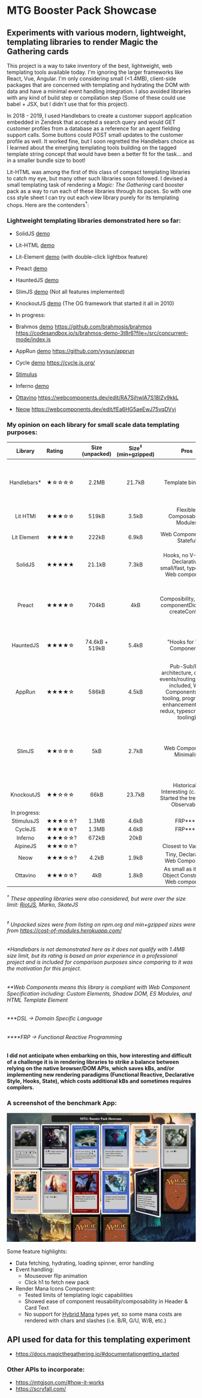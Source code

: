 # MTG Booster Pack Showcase

## Experiments with various modern, lightweight, templating libraries to render Magic the Gathering cards

This project is a way to take inventory of the best, lightweight, web templating tools available today. I'm ignoring the larger frameworks like React, Vue, Angular. I'm only considering small (<1.4MB), client-side packages that are concerned with templating and hydrating the DOM with data and have a minimal event handling integration. I also avoided libraries with any kind of build step or compilation step (Some of these could use babel + JSX, but I didn't use that for this project).

In 2018 - 2019, I used Handlebars to create a customer support application embedded in Zendesk that accepted a search query and would GET customer profiles from a database as a reference for an agent fielding support calls. Some buttons could POST small updates to the customer profile as well. It worked fine, but I soon regretted the Handlebars choice as I learned about the emerging templating tools building on the tagged template string concept that would have been a better fit for the task... and in a smaller bundle size to boot! 

Lit-HTML was among the first of this class of compact templating libraries to catch my eye, but many other such libraries soon followed. I devised a small templating task of rendering a _Magic: The Gathering_ card booster pack as a way to run each of these libraries through its paces. So with one css style sheet I can try out each view library purely for its templating chops. Here are the contenders<sup>†</sup>:

### Lightweight templating libraries demonstrated here so far:
* SolidJS [demo](https://wjv.io/mtg/solid)
* Lit-HTML [demo](https://wjv.io/mtg/lit-html) 
* Lit-Element [demo](https://wjv.io/mtg/lit-element) (with double-click lightbox feature)
* Preact [demo](https://wjv.io/mtg/preact)
* HauntedJS [demo](https://wjv.io/mtg/haunted)
* SlimJS [demo](https://wjv.io/mtg/slim) (Not all features implemented)
* KnockoutJS [demo](https://wjv.io/mtg/knockout) (The OG framework that started it all in 2010)
* In progress:

* Brahmos [demo](https://wjv.io/mtg/brahmos) https://github.com/brahmosjs/brahmos https://codesandbox.io/s/brahmos-demo-3t8r6?file=/src/concurrent-mode/index.js
* AppRun [demo](https://wjv.io/mtg/apprun) https://github.com/yysun/apprun
* Cycle [demo](https://wjv.io/mtg/cycle) https://cycle.js.org/
* [Stimulus](https://stimulusjs.org/)
* Inferno [demo](https://wjv.io/mtg/inferno)
* [Ottavino](https://github.com/betterthancode/ottavino) https://webcomponents.dev/edit/RA7SjhwlA7S18lZy9kkL
* [Neow](https://github.com/neo-web/neow) https://webcomponents.dev/edit/fEa6HG5aeEwJ75vqDVyj


### My opinion on each library for small scale data templating purposes:
 
| Library       | Rating| Size (unpacked) | Size<sup>‡</sup> (min+gzipped)| Pros | Cons    |
| :-----------: |:------|:-----:| :---: | :-----:        | :-----: |
| Handlebars*   | ★☆☆☆☆ | 2.2MB | 21.7kB | Template bindings | Heavily Restricted Template Logic, DSL***, No Shadow DOM or Modules |
| Lit HTMl      | ★★★☆☆ | 519kB | 3.5kB | Flexible, Composability, Modules | HTML strings, No Shadow DOM |
| Lit Element   | ★★★★☆ | 222kB | 6.9kB | Web Components**, Stateful | Verbose Syntax, HTML Strings |
| SolidJS       | ★★★★★ | 21.1kB | 7.3kB | Hooks, no V-DOM, Declarative, small/fast, typescript, Web components| Proxy Shenanigans, Buildless option has quirks |
| Preact        | ★★★★☆ | 704kB | 4kB | Composibility, Hooks, componentDidCatch, createContext | No Shadow DOM, Dependency: htm-lib, some edge-case rerendering bugs |
| HauntedJS     | ★★★★☆ | 74.6kB + 519kB | 5.4kB | "Hooks for Web Components" | Lacks Custom Methods, Manual Props, Dependency: Lit-HTML |
| AppRun        | ★★★★☆ | 586kB | 4.5kB | Pub-Sub/Elm architecture, custom events/routing/testing included, Web Components, CLI tooling, progressive enhancement (JSX, redux, typescript, dev tooling) | Hard to google for help/answers |
| SlimJS        | ★★☆☆☆ | 5kB   | 2.7kB | Web Components, Minimalist | Difficult to use, Documentation is lacking, No Functional Components, DSL***: Conditional logic, Binding syntax |
| KnockoutJS        | ★★☆☆☆ | 66kB   | 23.7kB | Historically Interesting (c.2010), Started the trend with Observables | Showing its age, No more updates |
| In progress:       |  |  |  |  |  |
| StimulusJS       | ★★★☆☆? | 1.3MB | 4.6kB | FRP****| |
| CycleJS       | ★★★☆☆? | 1.3MB | 4.6kB | FRP****| |
| Inferno       | ★★★☆☆? | 672kB | 20kB |  |  |
| AlpineJS       | ★★★☆☆? |  |  | Closest to VanillaJS| |
| Neow       | ★★★☆☆? | 4.2kB | 1.9kB | Tiny, Declarative, Web Components | |
| Ottavino      | ★★★☆☆? |  4kB | 1.8kB | As small as it gets, Object Constructor, Web components| |


###### <sup>†</sup> These appealing libraries were also considered, but were over the size limit: [RiotJS](https://www.npmjs.com/package/riot), Marko, SkateJS
###### <sup>‡</sup> Unpacked sizes were from listing on npm.org and min+gzipped sizes were from https://cost-of-modules.herokuapp.com/
###### *Handlebars is not demonstrated here as it does not qualify with 1.4MB size limit, but its rating is based on prior experience in a professional project and is included for comparison purposes since comparing to it was the motivation for this project.
###### **Web Components means this library is compliant with Web Component Specification including: Custom Elements, Shadow DOM, ES Modules, and HTML Template Element
###### ***DSL -> Domain Specific Language
###### ****FRP -> Functional Reactive Programming


#### I did not anticipate when embarking on this, how interesting and difficult of a challenge it is in rendering libraries to strike a balance between relying on the native browser/DOM APIs, which saves kBs, and/or implementing new rendering paradigms (Functional Reactive, Declarative Style, Hooks, State), which costs additional kBs and sometimes requires compilers.

### A screenshot of the benchmark App:
![App Screenshot](/img/demo.png)

Some feature highlights:
* Data fetching, hydrating, loading spinner, error handling
* Event handling:
    * Mouseover flip animation 
    * Click h1 to fetch new pack
* Render Mana Icons Component: 
    * Tested limits of templating logic capabilities 
    * Showed ease of component reusability/composability in Header & Card Text
    * No support for [Hybrid Mana](https://mtg.gamepedia.com/Hybrid_mana) types yet, so some mana costs are rendered with chars and slashes (i.e. B/R, G/U, W/B, etc.)

## API used for data for this templating experiment
* https://docs.magicthegathering.io/#documentationgetting_started

### Other APIs to incorporate:
* https://mtgjson.com/#how-it-works
* https://scryfall.com/
